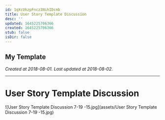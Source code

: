 ```yaml
---
id: 1qXcUkzpFncz3NihIDcmb
title: User Story Template Discussion
desc: ''
updated: 1645225706366
created: 1645225706366
stub: false
isDir: false
---
```

My Template
---

_Created at 2018-08-01._
_Last updated at 2018-08-02._




---

# User Story Template Discussion


![User Story Template Discussion 7-19 -15.jpg](assets/User Story Template Discussion 7-19 -15.jpg)

